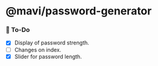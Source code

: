 # @mavi/password-generator

### 📝 To-Do

- [x] Display of password strength.
- [ ] Changes on index.
- [x] Slider for password length.
